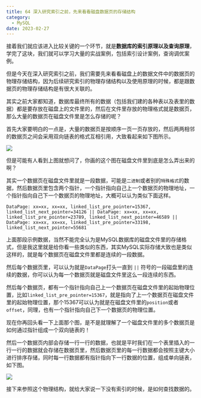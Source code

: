 ```yaml
---
title: 64 深入研究索引之前，先来看看磁盘数据页的存储结构
category:
  - MySQL
date: 2023-02-27
---
```


<!-- more -->


接着我们就应该进入比较关键的一个环节，就是**数据库的索引原理以及查询原理**，学完了这块，我们就可以学习大量的实战案例，包括索引设计案例，查询调优案例。

但是今天在深入研究索引之前，我们需要先来看看磁盘上的数据文件中的数据页的物理存储结构，因为后续研究索引的物理存储结构以及使用原理的时候，都是跟数据页的物理存储结构是有很大关联的。

其实之前大家都知道，数据库最终所有的数据（包括我们建的各种表以及表里的数据）都是要存放在磁盘上的文件里的，然后在文件里存放的物理格式就是数据页，那么大量的数据页在磁盘文件里是怎么存储的呢？

首先大家要明白的一点是，大量的数据页是按顺序一页一页存放的，然后两两相邻的数据页之间会采用双向链表的格式互相引用，大致看起来如下图所示。

<img src="https://studyimages.oss-cn-beijing.aliyuncs.com/img/mysql/64-108/image-20220227134029532-16459406832001.png" />

但是可能有人看到上图就想问了，你画的这个图在磁盘文件里到底是怎么弄出来的啊？

其实一个数据页在磁盘文件里就是一段数据，可能是`二进制`或者别的`特殊格式`的数据，然后数据页里包含两个指针，一个指针指向自己上一个数据页的物理地址，一个指针指向自己下一个数据页的物理地址，大概可以认为类似下面这样。

```
DataPage: xx=xx, xx=xx, linked_list_pre_pointer=15367, linked_list_next_pointer=34126 || DataPage: xx=xx, xx=xx, linked_list_pre_pointer=23789, linked_list_next_pointer=46589 || DataPage: xx=xx, xx=xx, linked_list_pre_pointer=33198, linked_list_next_pointer=55681
```

上面那段示例数据，当然不能完全认为是MySQL数据库的磁盘文件里的存储格式，但是我这里就是给你看一些类似的东西，其实MySQL实际存储大致也是类似这样的，就是每个数据页在磁盘文件里都是连续的一段数据。

然后每个数据页里，可以认为就是`DataPage`打头一直到 `||` 符号的一段磁盘里的连续的数据，你可以认为每一个数据页就是磁盘文件里这么一段连续的东西。

然后每个数据页，都有一个指针指向自己上一个数据页在磁盘文件里的起始物理位置，比如`linked_list_pre_pointer=15367`，就是指向了上一个数据页在磁盘文件里的起始物理位置，那个15367可以认为就是在磁盘文件里的`position`或者`offset`，同理，也有一个指针指向自己下一个数据页的物理位置。

现在你再回头看一下上面那个图，是不是就理解了一个磁盘文件里的多个数据页是如何通过指针组成一个双向链表的！

然后一个数据页内部会存储一行一行的数据，也就是平时我们在一个表里插入的一行一行的数据就会存储在数据页里，然后数据页里的每一行数据都会按照主键大小进行排序存储，同时每一行数据都有指针指向下一行数据的位置，组成单向链表，如下图。

<img src="https://studyimages.oss-cn-beijing.aliyuncs.com/img/mysql/64-108/image-20220227134210868.png" />

接下来参照这个物理结构，就给大家说一下没有索引的时候，是如何查找数据的。
